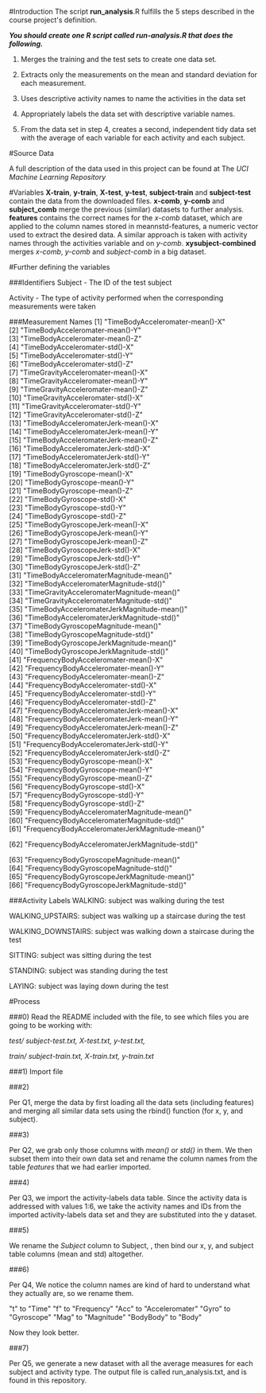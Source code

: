 #Introduction
The script **run_analysis**.R fulfills the 5 steps described in the course project's definition.

_**You should create one R script called run-analysis.R that does the following.**_ 

1. Merges the training and the test sets to create one data set.

2. Extracts only the measurements on the mean and standard deviation for each measurement. 

3. Uses descriptive activity names to name the activities in the data set

4. Appropriately labels the data set with descriptive variable names. 

5. From the data set in step 4, creates a second, independent tidy data set with the average of each variable for each activity and each subject.

#Source Data

A full description of the data used in this project can be found at The _UCI Machine Learning Repository_

#Variables
**X-train**, **y-train**, **X-test**, **y-test**, **subject-train** and **subject-test** contain the data from the downloaded files.
**x-comb**, **y-comb** and **subject_comb** merge the previous (similar) datasets to further analysis.
**features** contains the correct names for the _x-comb_ dataset, which are applied to the column names stored in meannstd-features, a numeric vector used to extract the desired data.
A similar approach is taken with activity names through the activities variable and on _y-comb_.
**xysubject-combined** merges _x-comb_, _y-comb_ and _subject-comb_ in a big dataset.

#Further defining the variables

###Identifiers
Subject - The ID of the test subject

Activity - The type of activity performed when the corresponding measurements were taken

###Measurement Names
[1] "TimeBodyAcceleromater-mean()-X"                
 [2] "TimeBodyAcceleromater-mean()-Y"                
 [3] "TimeBodyAcceleromater-mean()-Z"                
 [4] "TimeBodyAcceleromater-std()-X"                 
 [5] "TimeBodyAcceleromater-std()-Y"                 
 [6] "TimeBodyAcceleromater-std()-Z"                 
 [7] "TimeGravityAcceleromater-mean()-X"             
 [8] "TimeGravityAcceleromater-mean()-Y"             
 [9] "TimeGravityAcceleromater-mean()-Z"             
[10] "TimeGravityAcceleromater-std()-X"              
[11] "TimeGravityAcceleromater-std()-Y"              
[12] "TimeGravityAcceleromater-std()-Z"              
[13] "TimeBodyAcceleromaterJerk-mean()-X"            
[14] "TimeBodyAcceleromaterJerk-mean()-Y"            
[15] "TimeBodyAcceleromaterJerk-mean()-Z"            
[16] "TimeBodyAcceleromaterJerk-std()-X"             
[17] "TimeBodyAcceleromaterJerk-std()-Y"             
[18] "TimeBodyAcceleromaterJerk-std()-Z"             
[19] "TimeBodyGyroscope-mean()-X"                    
[20] "TimeBodyGyroscope-mean()-Y"                    
[21] "TimeBodyGyroscope-mean()-Z"                    
[22] "TimeBodyGyroscope-std()-X"                     
[23] "TimeBodyGyroscope-std()-Y"                     
[24] "TimeBodyGyroscope-std()-Z"                     
[25] "TimeBodyGyroscopeJerk-mean()-X"                
[26] "TimeBodyGyroscopeJerk-mean()-Y"                
[27] "TimeBodyGyroscopeJerk-mean()-Z"                
[28] "TimeBodyGyroscopeJerk-std()-X"                 
[29] "TimeBodyGyroscopeJerk-std()-Y"                 
[30] "TimeBodyGyroscopeJerk-std()-Z"                 
[31] "TimeBodyAcceleromaterMagnitude-mean()"         
[32] "TimeBodyAcceleromaterMagnitude-std()"          
[33] "TimeGravityAcceleromaterMagnitude-mean()"      
[34] "TimeGravityAcceleromaterMagnitude-std()"       
[35] "TimeBodyAcceleromaterJerkMagnitude-mean()"     
[36] "TimeBodyAcceleromaterJerkMagnitude-std()"      
[37] "TimeBodyGyroscopeMagnitude-mean()"             
[38] "TimeBodyGyroscopeMagnitude-std()"              
[39] "TimeBodyGyroscopeJerkMagnitude-mean()"         
[40] "TimeBodyGyroscopeJerkMagnitude-std()"          
[41] "FrequencyBodyAcceleromater-mean()-X"           
[42] "FrequencyBodyAcceleromater-mean()-Y"           
[43] "FrequencyBodyAcceleromater-mean()-Z"           
[44] "FrequencyBodyAcceleromater-std()-X"            
[45] "FrequencyBodyAcceleromater-std()-Y"            
[46] "FrequencyBodyAcceleromater-std()-Z"            
[47] "FrequencyBodyAcceleromaterJerk-mean()-X"       
[48] "FrequencyBodyAcceleromaterJerk-mean()-Y"       
[49] "FrequencyBodyAcceleromaterJerk-mean()-Z"       
[50] "FrequencyBodyAcceleromaterJerk-std()-X"        
[51] "FrequencyBodyAcceleromaterJerk-std()-Y"        
[52] "FrequencyBodyAcceleromaterJerk-std()-Z"        
[53] "FrequencyBodyGyroscope-mean()-X"               
[54] "FrequencyBodyGyroscope-mean()-Y"               
[55] "FrequencyBodyGyroscope-mean()-Z"               
[56] "FrequencyBodyGyroscope-std()-X"                
[57] "FrequencyBodyGyroscope-std()-Y"                
[58] "FrequencyBodyGyroscope-std()-Z"                
[59] "FrequencyBodyAcceleromaterMagnitude-mean()"    
[60] "FrequencyBodyAcceleromaterMagnitude-std()"     
[61] "FrequencyBodyAcceleromaterJerkMagnitude-mean()"

[62] "FrequencyBodyAcceleromaterJerkMagnitude-std()" 

[63] "FrequencyBodyGyroscopeMagnitude-mean()"          
[64] "FrequencyBodyGyroscopeMagnitude-std()"         
[65] "FrequencyBodyGyroscopeJerkMagnitude-mean()"    
[66] "FrequencyBodyGyroscopeJerkMagnitude-std()"

###Activity Labels
WALKING: subject was walking during the test

WALKING_UPSTAIRS: subject was walking up a staircase during the test

WALKING_DOWNSTAIRS: subject was walking down a staircase during the test

SITTING: subject was sitting during the test

STANDING: subject was standing during the test

LAYING: subject was laying down during the test

#Process 

###0) 
Read the README included with the file, to see which files you are going to be working with: 

_test/ subject-test.txt, X-test.txt, y-test.txt,_

_train/ subject-train.txt, X-train.txt, y-train.txt_

###1) 
Import file

###2)

Per Q1, merge the data by first loading all the data sets (including features) and merging all similar data sets using the rbind() function (for x, y, and subject).

###3)

Per Q2, we grab only those columns with _mean()_ or _std()_ in them. We then subset them into their own data set and rename the column names from the table _features_ that we had earlier imported.

###4)

Per Q3, we import the activity-labels data table. Since the activity data is addressed with values 1:6, we take the activity names and IDs from the imported activity-labels data set and they are substituted into the y dataset.

###5)

We rename the _Subject_ column to Subject, , then bind our x, y, and subject table columns (mean and std) altogether.

###6)

Per Q4, We notice the column names are kind of hard to understand what they actually are, so we rename them. 

"t" to "Time"
"f" to "Frequency"
"Acc" to "Acceleromater"
"Gyro" to "Gyroscope"
"Mag" to "Magnitude"
"BodyBody" to "Body"

Now they look better.

###7)

Per Q5, we generate a new dataset with all the average measures for each subject and activity type. The output file is called run_analysis.txt, and is found in this repository.
